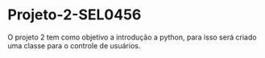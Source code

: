 # Projeto-2-SEL0456
O projeto 2 tem como objetivo a introdução a python, para isso será criado uma classe para o controle de usuários.
